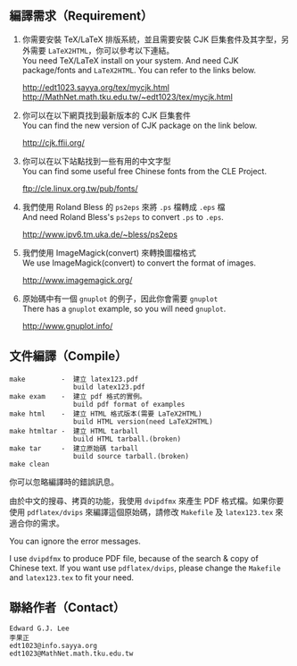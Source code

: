 
## 編譯需求（Requirement）

1. 你需要安裝 TeX/LaTeX 排版系統，並且需要安裝 CJK 巨集套件及其字型，另外需要 `LaTeX2HTML`，你可以參考以下連結。  
You need TeX/LaTeX install on your system. And need CJK package/fonts and `LaTeX2HTML`. You can refer to the links below.

    http://edt1023.sayya.org/tex/mycjk.html
    http://MathNet.math.tku.edu.tw/~edt1023/tex/mycjk.html

2. 你可以在以下網頁找到最新版本的 CJK 巨集套件  
You can find the new version of CJK package on the link below.

    http://cjk.ffii.org/

3. 你可以在以下站點找到一些有用的中文字型  
You can find some useful free Chinese fonts from the CLE Project.

    ftp://cle.linux.org.tw/pub/fonts/

4. 我們使用 Roland Bless 的 `ps2eps` 來將 `.ps` 檔轉成 `.eps` 檔  
And need Roland Bless's `ps2eps` to convert `.ps` to `.eps`.

    http://www.ipv6.tm.uka.de/~bless/ps2eps

5. 我們使用 ImageMagick(convert) 來轉換圖檔格式  
We use ImageMagick(convert) to convert the format of images.

    http://www.imagemagick.org/

6. 原始碼中有一個 `gnuplot` 的例子，因此你會需要 `gnuplot`  
There has a `gnuplot` example, so you will need `gnuplot`.

    http://www.gnuplot.info/

## 文件編譯（Compile）

```
make         -  建立 latex123.pdf
                build latex123.pdf
make exam    -  建立 pdf 格式的實例。
                build pdf format of examples
make html    -  建立 HTML 格式版本(需要 LaTeX2HTML)
                build HTML version(need LaTeX2HTML)
make htmltar -  建立 HTML tarball
                build HTML tarball.(broken)
make tar     -  建立原始碼 tarball
                build source tarball.(broken)
make clean
```

你可以忽略編譯時的錯誤訊息。

由於中文的搜尋、拷頁的功能，我使用 `dvipdfmx` 來產生 PDF 格式檔。如果你要使用 `pdflatex/dvips` 來編譯這個原始碼，請修改 `Makefile` 及 `latex123.tex` 來適合你的需求。

You can ignore the error messages.

I use `dvipdfmx` to produce PDF file, because of the search & copy of Chinese text. If you want use `pdflatex/dvips`, please change the `Makefile` and `latex123.tex` to fit your need.


## 聯絡作者（Contact）

```
Edward G.J. Lee
李果正
edt1023@info.sayya.org
edt1023@MathNet.math.tku.edu.tw
```